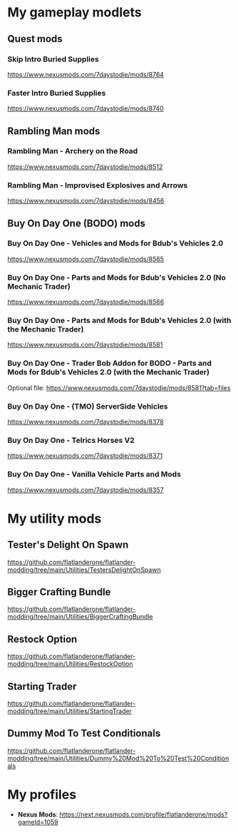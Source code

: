 # My gameplay modlets

## Quest mods 

### Skip Intro Buried Supplies

https://www.nexusmods.com/7daystodie/mods/8764

### Faster Intro Buried Supplies

https://www.nexusmods.com/7daystodie/mods/8740

## Rambling Man mods

### Rambling Man - Archery on the Road

https://www.nexusmods.com/7daystodie/mods/8512

### Rambling Man - Improvised Explosives and Arrows

https://www.nexusmods.com/7daystodie/mods/8456

## Buy On Day One (BODO) mods 

### Buy On Day One - Vehicles and Mods for Bdub's Vehicles 2.0

https://www.nexusmods.com/7daystodie/mods/8565

### Buy On Day One - Parts and Mods for Bdub's Vehicles 2.0 (No Mechanic Trader)

https://www.nexusmods.com/7daystodie/mods/8566

### Buy On Day One - Parts and Mods for Bdub's Vehicles 2.0 (with the Mechanic Trader)

https://www.nexusmods.com/7daystodie/mods/8581

### Buy On Day One - Trader Bob Addon for BODO - Parts and Mods for Bdub's Vehicles 2.0 (with the Mechanic Trader)

Optional file: https://www.nexusmods.com/7daystodie/mods/8581?tab=files

### Buy On Day One - (TMO) ServerSide Vehicles

https://www.nexusmods.com/7daystodie/mods/8378

### Buy On Day One - Telrics Horses V2

https://www.nexusmods.com/7daystodie/mods/8371

### Buy On Day One - Vanilla Vehicle Parts and Mods

https://www.nexusmods.com/7daystodie/mods/8357

# My utility mods

## Tester's Delight On Spawn

https://github.com/flatlanderone/flatlander-modding/tree/main/Utilities/TestersDelightOnSpawn

## Bigger Crafting Bundle

https://github.com/flatlanderone/flatlander-modding/tree/main/Utilities/BiggerCraftingBundle

## Restock Option

https://github.com/flatlanderone/flatlander-modding/tree/main/Utilities/RestockOption

## Starting Trader

https://github.com/flatlanderone/flatlander-modding/tree/main/Utilities/StartingTrader

## Dummy Mod To Test Conditionals

https://github.com/flatlanderone/flatlander-modding/tree/main/Utilities/Dummy%20Mod%20To%20Test%20Conditionals


# My profiles

- **Nexus Mods**: https://next.nexusmods.com/profile/flatlanderone/mods?gameId=1059

